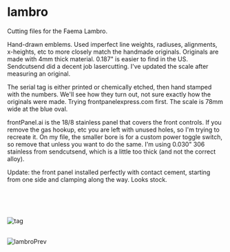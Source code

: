 # lambro

Cutting files for the Faema Lambro.

Hand-drawn emblems. Used imperfect line weights, radiuses, alignments, x-heights, etc to more closely match the handmade originals. Originals are made with 4mm thick material. 0.187" is easier to find in the US. Sendcutsend did a decent job lasercutting. I've updated the scale after measuring an original.

The serial tag is either printed or chemically etched, then hand stamped with the numbers. We'll see how they turn out, not sure exactly how the originals were made. Trying frontpanelexpress.com first. The scale is 78mm wide at the blue oval.

frontPanel.ai is the 18/8 stainless panel that covers the front controls. If you remove the gas hookup, etc you are left with unused holes, so I'm trying to recreate it. On my file, the smaller bore is for a custom power toggle switch, so remove that unless you want to do the same. I'm using 0.030" 306 stainless from sendcutsend, which is a little too thick (and not the correct alloy).

Update: the front panel installed perfectly with contact cement, starting from one side and clamping along the way. Looks stock.

<br>
<br>
<br>

![tag](https://github.com/user-attachments/assets/2966e30b-63b7-4728-bb0b-179ea486fcf7)
<br>
<br>

![lambroPrev](https://github.com/user-attachments/assets/78502822-df94-42eb-a350-89ad9351813c)
